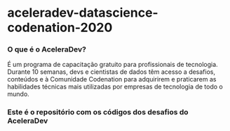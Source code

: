 # aceleradev-datascience-codenation-2020
### O que é o AceleraDev?
É um programa de capacitação gratuito para profissionais de tecnologia. 
Durante 10 semanas, devs e cientistas de dados têm acesso a desafios, conteúdos e à Comunidade 
Codenation para adquirirem e praticarem as habilidades técnicas mais utilizadas por empresas de tecnologia de todo o mundo.

### Este é o repositório com os códigos dos desafios do AceleraDev 

